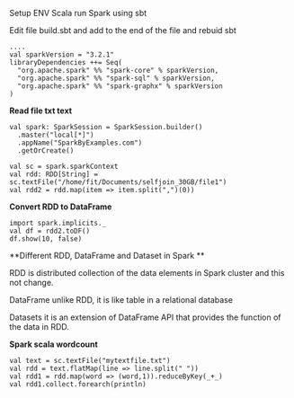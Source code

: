 Setup ENV Scala run Spark using sbt

Edit file build.sbt and add to the end of the file and rebuid sbt
```
....
val sparkVersion = "3.2.1"
libraryDependencies ++= Seq(
  "org.apache.spark" %% "spark-core" % sparkVersion,
  "org.apache.spark" %% "spark-sql" % sparkVersion,
  "org.apache.spark" %% "spark-graphx" % sparkVersion
)
```

**Read file txt text**

```
val spark: SparkSession = SparkSession.builder()
  .master("local[*]")
  .appName("SparkByExamples.com")
  .getOrCreate()

val sc = spark.sparkContext
val rdd: RDD[String] = sc.textFile("/home/fit/Documents/selfjoin_30GB/file1")
val rdd2 = rdd.map(item => item.split(",")(0))
```

**Convert RDD to DataFrame**

```
import spark.implicits._
val df = rdd2.toDF()
df.show(10, false)
```

**Different RDD, DataFrame and Dataset in Spark  **

RDD is distributed collection of the data elements in Spark cluster and this not change.

DataFrame unlike RDD, it is like table in a relational database

Datasets it is an extension of DataFrame API that provides the function of the data in RDD.

**Spark scala wordcount**
```
val text = sc.textFile("mytextfile.txt") 
val rdd = text.flatMap(line => line.split(" "))
val rdd1 = rdd.map(word => (word,1)).reduceByKey(_+_)
val rdd1.collect.forearch(println) 
```


